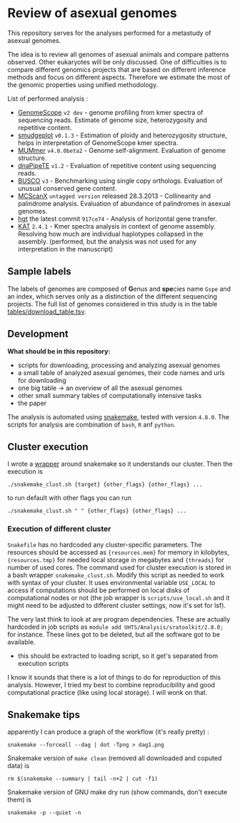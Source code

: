 # Review of asexual genomes

This repository serves for the analyses performed for a metastudy of asexual genomes.

The idea is to review all genomes of asexual animals and compare patterns observed. Other eukaryotes will be only discussed.
One of difficulties is to compare different genomics projects that are based on different inference methods and focus on different aspects. Therefore we estimate the most of the genomic properties using unified methodology.

List of performed analysis :

- [GenomeScope](https://github.com/tbenavi1/genomescope) `v2 dev` - genome profiling from kmer spectra of sequencing reads. Estimate of genome size, heterozygosity and repetitive content.
- [smudgeplot](https://github.com/tbenavi1/smudgeplot) `v0.1.3` - Estimation of ploidy and heterozygosity structure, helps in interpretation of GenomeScope kmer spectra.
- [MUMmer](https://github.com/mummer4/mummer/blob/master/MANUAL.md) `v4.0.0beta2` - Genome self-alignment. Evaluation of genome structure.
- [dnaPipeTE](https://github.com/clemgoub/dnaPipeTE) `v1.2` - Evaluation of repetitive content using sequencing reads.
- [BUSCO](https://busco.ezlab.org/) `v3` - Benchmarking using single copy orthologs. Evaluation of unusual conserved gene content.
- [MCScanX](http://chibba.pgml.uga.edu/mcscan2/) `untagged version` released 28.3.2013 - Collinearity and palindrome analysis. Evaluation of abundance of palindromes in asexual genomes.
- [hgt](https://github.com/reubwn/hgt) the latest commit `917ce74` - Analysis of horizontal gene transfer.
- [KAT](https://github.com/TGAC/KAT) `2.4.1` - Kmer spectra analysis in context of genome assembly. Resolving how much are individual haplotypes collapsed in the assembly. (performed, but the analysis was not used for any interpretation in the manuscript)

## Sample labels

The labels of genomes are composed of **G**enus and **spe**cies name `Gspe` and an index, which serves only as a distinction of the different sequencing projects. The full list of genomes considered in this study is in the table [tables/download_table.tsv](tables/download_table.tsv).

## Development

**What should be in this repository:**

- scripts for downloading, processing and analyzing asexual genomes
- a small table of analyzed asexual genomes, their code names and urls for downloading
- one big table -> an overview of all the asexual genomes
- other small summary tables of computationally intensive tasks
- the paper

The analysis is automated using [snakemake](https://snakemake.readthedocs.io/en/stable/), tested with version `4.8.0`.
The scripts for analysis are combination of `bash`, `R` anf `python`.

## Cluster execution

I wrote a [wrapper](snakemake_clust.sh) around snakemake so it understands our cluster. Then the execution is

```
./snakemake_clust.sh {target} {other_flags} {other_flags} ...
```

to run default with other flags you can run

```
./snakemake_clust.sh " " {other_flags} {other_flags} ...
```

### Execution of different cluster

`Snakefile` has no hardcoded any cluster-specific parameters. The resources should be accessed as `{resources.mem}` for memory in kilobytes, `{resources.tmp}` for needed local storage in megabytes and `{threads}` for number of used cores. The command used for cluster execution is stored in a bash wrapper `snakemake_clust.sh`. Modify this script as needed to work with syntax of your cluster. It uses environmental variable `USE_LOCAL` to access if computations should be performed on local disks of computational nodes or not (the job wrapper is `scripts/use_local.sh` and it might need to be adjusted to different cluster settings, now it's set for lsf).

The very last think to look at are program dependencies. These are actually hardcoded in job scripts as `module add UHTS/Analysis/sratoolkit/2.8.0;` for instance. These lines got to be deleted, but all the software got to be available.

- this should be extracted to loading script, so it get's separated from execution scripts

I know it sounds that there is a lot of things to do for reproduction of this analysis. However, I tried my best to combine reproducibility and good computational practice (like using local storage). I will wonk on that.

## Snakemake tips

apparently I can produce a graph of the workflow (it's really pretty) :

```
snakemake --forceall --dag | dot -Tpng > dag1.png
```

Snakemake version of `make clean` (removed all downloaded and coputed data) is

```
rm $(snakemake --summary | tail -n+2 | cut -f1)
```

Snakemake version of GNU make dry run (show commands, don't execute them) is

```
snakemake -p --quiet -n
```
